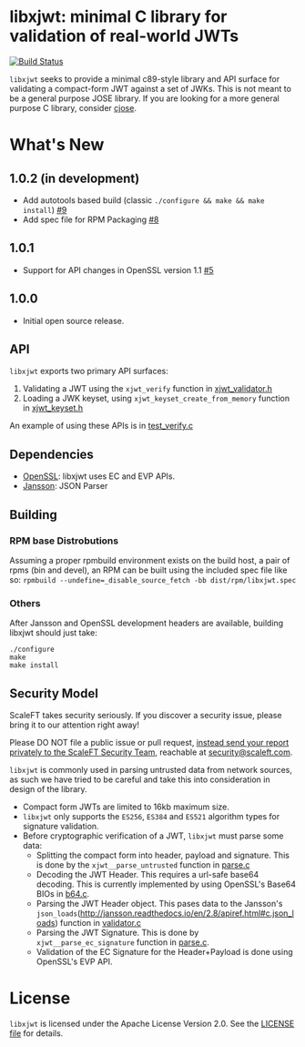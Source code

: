 # libxjwt: minimal C library for validation of real-world JWTs

[![Build Status](https://travis-ci.org/ScaleFT/libxjwt.svg?branch=master)](https://travis-ci.org/ScaleFT/libxjwt)

`libxjwt` seeks to provide a minimal c89-style library and API surface for validating a compact-form JWT against a set of JWKs. This is not meant to be a general purpose JOSE library.  If you are looking for a more general purpose C library, consider [cjose](https://github.com/cisco/cjose).

# What's New

## 1.0.2 (in development)

- Add autotools based build (classic `./configure && make && make install`) [#9](https://github.com/ScaleFT/libxjwt/pull/9)
- Add spec file for RPM Packaging  [#8](https://github.com/ScaleFT/libxjwt/pull/8)

## 1.0.1

- Support for API changes in OpenSSL version 1.1 [#5](https://github.com/ScaleFT/libxjwt/pull/5)

## 1.0.0

- Initial open source release.

## API

`libxjwt` exports two primary API surfaces:

1) Validating a JWT using the `xjwt_verify` function in [xjwt_validator.h](./include/xjwt/xjwt_validator.h)
2) Loading a JWK keyset, using `xjwt_keyset_create_from_memory` function in [xjwt_keyset.h](./include/xjwt/xjwt_keyset.h)

An example of using these APIs is in [test_verify.c](./tests/test_verify.c)

## Dependencies

- [OpenSSL](https://www.openssl.org/): libxjwt uses EC and EVP APIs.
- [Jansson](http://www.digip.org/jansson/): JSON Parser

## Building

### RPM base Distrobutions

Assuming a proper rpmbuild environment exists on the build host, a pair of rpms (bin and devel), an RPM can be built using the included spec file like so:
```rpmbuild --undefine=_disable_source_fetch -bb dist/rpm/libxjwt.spec```

### Others

After Jansson and OpenSSL development headers are available, building libxjwt should just take:

```
./configure
make
make install
```

## Security Model

ScaleFT takes security seriously. If you discover a security issue, please bring it to our attention right away!

Please DO NOT file a public issue or pull request, [instead send your report privately to the ScaleFT Security Team](https://www.scaleft.com/company/security/), reachable at [security@scaleft.com](mailto:security@scaleft.com).

`libxjwt` is commonly used in parsing untrusted data from network sources, as such we have tried to be careful and take this into consideration in design of the library.

- Compact form JWTs are limited to 16kb maximum size.
- `libxjwt` only supports the `ES256`, `ES384` and `ES521` algorithm types for signature validation.
- Before cryptographic verification of a JWT, `libxjwt` must parse some data:
  - Splitting the compact form into header, payload and signature.  This is done by the `xjwt__parse_untrusted` function in [parse.c](./src/parse.c)
  - Decoding the JWT Header.  This requires a url-safe base64 decoding.  This is currently implemented by using OpenSSL's Base64 BIOs in [b64.c](./src/b64.c).
  - Parsing the JWT Header object.  This pases data to the Jansson's `json_loads`(http://jansson.readthedocs.io/en/2.8/apiref.html#c.json_loads) function in [validator.c](./src/validator.c)
  - Parsing the JWT Signature. This is done by `xjwt__parse_ec_signature` function in [parse.c](./src/parse.c).
  - Validation of the EC Signature for the Header+Payload is done using OpenSSL's EVP API.


# License

`libxjwt` is licensed under the Apache License Version 2.0. See the [LICENSE file](./LICENSE) for details.
